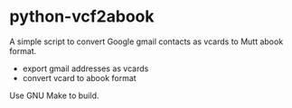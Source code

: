 python-vcf2abook
================

A simple script to convert Google gmail contacts as vcards to Mutt abook format.

* export gmail addresses as vcards
* convert vcard to abook format

Use GNU Make to build.

